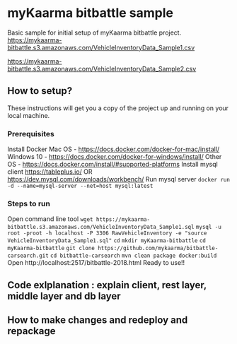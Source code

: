 # myKaarma bitbattle sample  
Basic sample for initial setup of myKaarma bitbattle project.
https://mykaarma-bitbattle.s3.amazonaws.com/VehicleInventoryData_Sample1.csv

https://mykaarma-bitbattle.s3.amazonaws.com/VehicleInventoryData_Sample2.csv

## How to setup? 
These instructions will get you a copy of the project up and running on your local machine.
### Prerequisites
Install Docker 
Mac OS     - https://docs.docker.com/docker-for-mac/install/
Windows 10 - https://docs.docker.com/docker-for-windows/install/
Other OS   - https://docs.docker.com/install/#supported-platforms 
Install mysql client
https://tableplus.io/
OR
https://dev.mysql.com/downloads/workbench/
Run mysql server
```docker run -d --name=mysql-server --net=host mysql:latest```
### Steps to run
Open command line tool
```wget https://mykaarma-bitbattle.s3.amazonaws.com/VehicleInventoryData_Sample1.sql```
```mysql -u root -proot -h localhost -P 3306 RawVehicleInventory -e "source VehicleInventoryData_Sample1.sql"```
```cd```
```mkdir myKaarma-bitbattle```
```cd myKaarma-bitbattle```
```git clone https://github.com/mykaarma/bitbattle-carsearch.git```
```cd bitbattle-carsearch```
```mvn clean package docker:build```
Open http://localhost:2517/bitbattle-2018.html
Ready to use!!

## Code exlplanation : explain client, rest layer, middle layer and db layer
## How to make changes and redeploy and repackage
